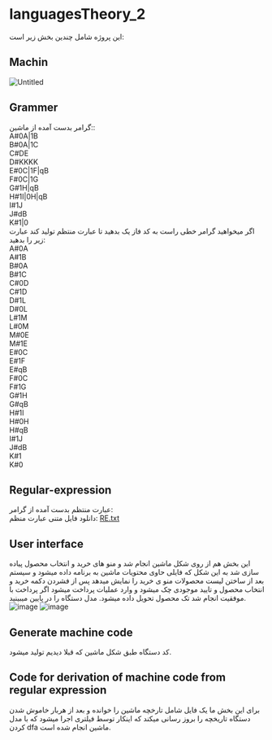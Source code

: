 # languagesTheory_2
این پروژه شامل چندین بخش زیر است:
## Machin
![Untitled](https://user-images.githubusercontent.com/75057732/173904078-ef94cb8c-f0b3-4b33-b7ac-6c94213d1f41.jpg)
## Grammer
گرامر بدست آمده از ماشین::<br />
A#0A|1B<br />
B#0A|1C<br />
C#DE<br />
D#KKKK<br />
E#0C|1F|qB<br />
F#0C|1G<br />
G#1H|qB<br />
H#1I|0H|qB<br />
I#1J<br />
J#dB<br />
K#1|0<br />
اگر میخواهید گرامر خطی راست به کد فاز یک بدهید تا عبارت منتظم تولید کند عبارت زیر را بدهید:<br />
A#0A<br />
A#1B<br />
B#0A<br />
B#1C<br />
C#0D<br />
C#1D<br />
D#1L<br />
D#0L<br />
L#1M<br />
L#0M<br />
M#0E<br />
M#1E<br />
E#0C<br />
E#1F<br />
E#qB<br />
F#0C<br />
F#1G<br />
G#1H<br />
G#qB<br />
H#1I<br />
H#0H<br />
H#qB<br />
I#1J<br />
J#dB<br />
K#1<br />
K#0<br />
## Regular-expression
عبارت منتظم بدست آمده از گرامر:<br />
دانلود فایل متنی عبارت منظم: 
[RE.txt](https://github.com/erfann31/languagesTheory_2/files/8914625/RE.txt)
## User interface
این بخش هم از روی شکل ماشین انجام شد و منو های خرید و انتخاب محصول پیاده سازی شد به این شکل که فایلی حاوی محتویات ماشین به برنامه داده میشود و سیستم بعد از ساختن لیست محصولات منو ی خرید را نمایش میدهد پس از فشردن دکمه خرید و انتخاب محصول و تایید موجودی چک میشود و وارد عملیات پرداخت میشود اگر پرداخت با موفقیت انجام شد تک محصول تحویل داده میشود. مدل دستگاه را در پایین میبینید.
![image](https://user-images.githubusercontent.com/75057732/173906440-dfb70403-a3e0-4fd0-9a0a-50329aa98289.png)
![image](https://user-images.githubusercontent.com/75057732/173906562-c341ffe5-bc64-4ee1-bc8d-7e11e6bb460c.png)
## Generate machine code
کد دستگاه طبق شکل ماشین که قبلا دیدیم تولید میشود.
## Code for derivation of machine code from regular expression
برای این بخش ما یک فایل شامل تارخچه ماشین را خوانده و بعد از هربار خاموش شدن دستگاه تاریخچه را بروز رسانی میکند که اینکار توسط فیلتری اجرا میشود که با مدل کردن dfa ماشین انجام شده است.
